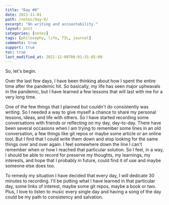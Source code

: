 ```yaml
---
title: "Day #0"
date: 2021-11-01
path: /notes/day-0/
excerpt: "On writing and accountability."
layout: post
categories: [notes]
tags: [philosophy, life, TIL, journal]
comments: true
support: true
toc: true
last_modified_at: 2021-12-08T00:01:31-05:00
---
```


So, let's begin.

Over the last few days, I have been thinking about how I spent the entire time after the pandemic hit. So basically, my life has seen major upheavals in the pandemic, but I have learned a few lessons that will last with me for a very long time.

One of the few things that I planned but couldn't do consistently was writing. So I needed a way to give myself a chance to share my personal lessons, ideas, and life with others. So I have started recording some conversations with friends or reflecting on my day, day-to-day. There have been several occasions when I am trying to remember some lines in an old conversation, a few things like git repos or maybe some article or an online tool. But I find that I could write them down and stop looking for the same things over and over again. I feel somewhere down the line I can't remember when or how I reached that particular solution. So I feel, in a way, I should be able to record for preserve my thoughts, my learnings, my interests, and hope that I probably in future, could find it of use and maybe someone else does too.

To remedy my situation I have decided that every day, I will dedicate 30 minutes to recording. I'll be putting what I have learned in that particular day, some links of interest, maybe some git repos, maybe a book or two. Plus, I love to listen to music every single day and having a song of the day could be my path to consistency and salvation.
